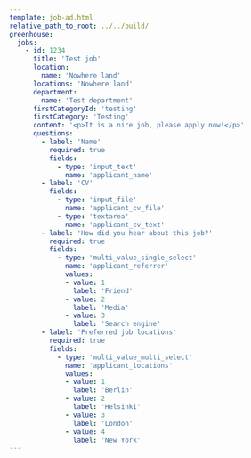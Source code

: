 ```yaml
---
template: job-ad.html
relative_path_to_root: ../../build/
greenhouse:
  jobs:
    - id: 1234
      title: 'Test job'
      location:
        name: 'Nowhere land'
      locations: 'Nowhere land'
      department:
        name: 'Test department'
      firstCategoryId: 'testing'
      firstCategory: 'Testing'
      content: '<p>It is a nice job, please apply now!</p>'
      questions:
        - label: 'Name'
          required: true
          fields:
            - type: 'input_text'
              name: 'applicant_name'
        - label: 'CV'
          fields:
            - type: 'input_file'
              name: 'applicant_cv_file'
            - type: 'textarea'
              name: 'applicant_cv_text'
        - label: 'How did you hear about this job?'
          required: true
          fields:
            - type: 'multi_value_single_select'
              name: 'applicant_referrer'
              values:
              - value: 1
                label: 'Friend'
              - value: 2
                label: 'Media'
              - value: 3
                label: 'Search engine'
        - label: 'Preferred job locations'
          required: true
          fields:
            - type: 'multi_value_multi_select'
              name: 'applicant_locations'
              values:
              - value: 1
                label: 'Berlin'
              - value: 2
                label: 'Helsinki'
              - value: 3
                label: 'London'
              - value: 4
                label: 'New York'
---
```

